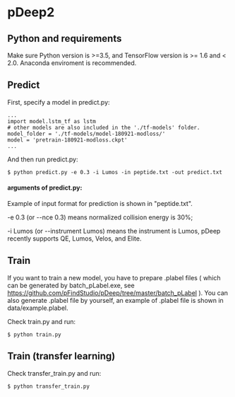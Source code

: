 # pDeep2

## Python and requirements

Make sure Python version is >=3.5, and TensorFlow version is >= 1.6 and < 2.0. Anaconda enviroment is recommended.

## Predict

First, specify a model in predict.py:
```
...
import model.lstm_tf as lstm
# other models are also included in the './tf-models' folder.
model_folder = './tf-models/model-180921-modloss/'
model = 'pretrain-180921-modloss.ckpt'
...
```

And then run predict.py:
```
$ python predict.py -e 0.3 -i Lumos -in peptide.txt -out predict.txt
```

#### arguments of predict.py:
Example of input format for prediction is shown in "peptide.txt".

-e 0.3 (or --nce 0.3) means normalized collision energy is 30%;

-i Lumos (or --instrument Lumos) means the instrument is Lumos, pDeep recently supports QE, Lumos, Velos, and Elite.

## Train

If you want to train a new model, you have to prepare .plabel files ( which can be generated by batch_pLabel.exe, see https://github.com/pFindStudio/pDeep/tree/master/batch_pLabel ). You can also generate .plabel file by yourself, an example of .plabel file is shown in data/example.plabel.

Check train.py and run:
```
$ python train.py
```

## Train (transfer learning)

Check transfer_train.py and run:
```
$ python transfer_train.py
```
